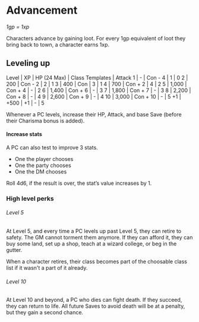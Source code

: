 # Advancement 

*1gp = 1xp*

Characters advance by gaining loot. 
For every 1gp equivalent of loot they bring back to town, a character earns
1xp.

## Leveling up

Level | XP | HP (24 Max) | Class Templates | Attack
1 | - | Con - 4 | 1 | 0
2 | 200 | Con - 2 | 2 | 1
3 | 400 | Con | 3 | 1
4 | 700 | Con + 2 | 4 | 2
5 | 1,000 | Con + 4 | - | 2
6 | 1,400 | Con + 6 | - | 3
7 | 1,800 | Con + 7 | - | 3
8 | 2,200 | Con + 8 | - | 4
9 | 2,600 | Con + 9 | - | 4
10 | 3,000 | Con + 10 | - | 5
+1 | +500 | +1 | - | 5

Whenever a PC levels, increase their HP, Attack, and base Save
(before their Charisma bonus is added). 

#### Increase stats

A PC can also test to improve 3 stats. 

- One the player chooses
- One the party chooses
- One the DM chooses

Roll 4d6, if the result is over, the stat’s value increases by 1.

### High level perks

###### Level 5

At Level 5, and every time a PC levels up past Level 5, they can
retire to safety. The GM cannot torment them anymore. If they
can afford it, they can buy some land, set up a shop, teach at a
wizard college, or beg in the gutter. 

When a character retires, their class becomes part of the choosable class list
if it wasn't a part of it already.

###### Level 10

At Level 10 and beyond, a
PC who dies can fight death. If they succeed, they can return to
life. All future Saves to avoid death will be at a penalty, but they
gain a second chance.
